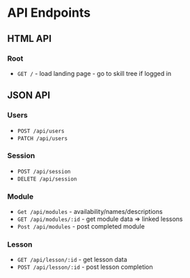 # API Endpoints

## HTML API

### Root

- `GET /` - load landing page - go to skill tree if logged in

## JSON API

### Users

- `POST /api/users`
- `PATCH /api/users`

### Session

- `POST /api/session`
- `DELETE /api/session`

### Module
- `Get /api/modules` - availability/names/descriptions
- `GET /api/modules/:id` - get module data => linked lessons
- `Post /api/modules` - post completed module

### Lesson

- `GET /api/lesson/:id` - get lesson data
- `POST /api/lesson/:id` - post lesson completion
